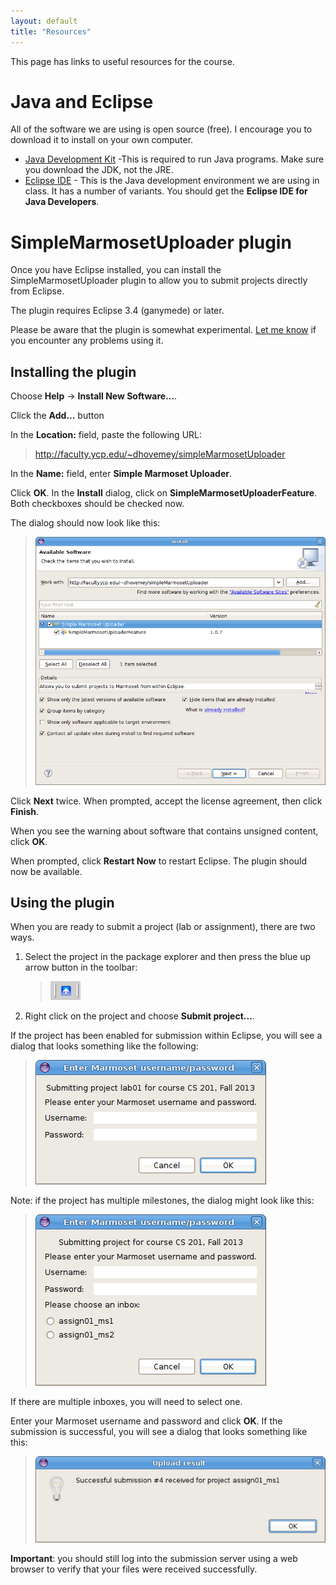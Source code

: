 ```yaml
---
layout: default
title: "Resources"
---
```


This page has links to useful resources for the course.

Java and Eclipse
================

All of the software we are using is open source (free). I encourage you to download it to install on your own computer.

-   [Java Development Kit](http://www.oracle.com/technetwork/java/javase/downloads/index.html) -This is required to run Java programs. Make sure you download the JDK, not the JRE.
-   [Eclipse IDE](http://www.eclipse.org/downloads/) - This is the Java development environment we are using in class. It has a number of variants. You should get the **Eclipse IDE for Java Developers**.

SimpleMarmosetUploader plugin
=============================

Once you have Eclipse installed, you can install the SimpleMarmosetUploader plugin to allow you to submit projects directly from Eclipse.

The plugin requires Eclipse 3.4 (ganymede) or later.

Please be aware that the plugin is somewhat experimental. [Let me know](mailto:dhovemey@ycp.edu) if you encounter any problems using it.

Installing the plugin
---------------------

Choose **Help** → **Install New Software...**.

Click the **Add...** button

In the **Location:** field, paste the following URL:

> http://faculty.ycp.edu/~dhovemey/simpleMarmosetUploader

In the **Name:** field, enter **Simple Marmoset Uploader**.

Click **OK**. In the **Install** dialog, click on **SimpleMarmosetUploaderFeature**. Both checkboxes should be checked now.

The dialog should now look like this:

> ![image](images/installSoftwareDialog.png)

Click **Next** twice. When prompted, accept the license agreement, then click **Finish**.

When you see the warning about software that contains unsigned content, click **OK**.

When prompted, click **Restart Now** to restart Eclipse. The plugin should now be available.

Using the plugin
----------------

When you are ready to submit a project (lab or assignment), there are two ways.

1.  Select the project in the package explorer and then press the blue up arrow button in the toolbar:

    > ![image](images/blueUpArrowButton.png)

2.  Right click on the project and choose **Submit project...**.

If the project has been enabled for submission within Eclipse, you will see a dialog that looks something like the following:

> ![image](images/submitUsernamePasswordDialog.png)

Note: if the project has multiple milestones, the dialog might look like this:

> ![image](images/submitUsernamePasswordDialogMultipleInboxes.png)

If there are multiple inboxes, you will need to select one.

Enter your Marmoset username and password and click **OK**. If the submission is successful, you will see a dialog that looks something like this:

> ![image](images/successfulSubmission.png)

**Important**: you should still log into the submission server using a web browser to verify that your files were received successfully.
